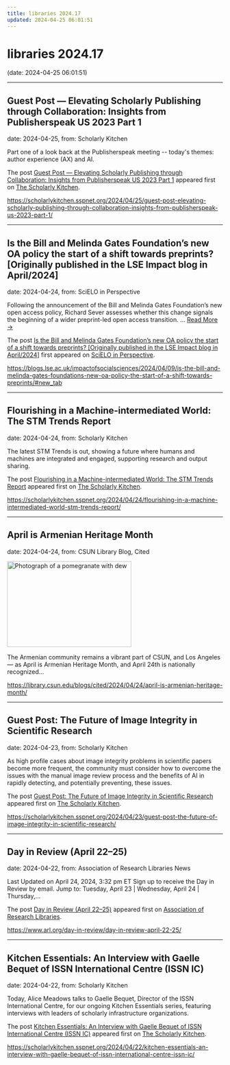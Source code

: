 ```yaml
---
title: libraries 2024.17
updated: 2024-04-25 06:01:51
---
```


# libraries 2024.17

(date: 2024-04-25 06:01:51)

---

## Guest Post — Elevating Scholarly Publishing through Collaboration: Insights from Publisherspeak US 2023 Part 1

date: 2024-04-25, from: Scholarly Kitchen

<p>Part one of a look back at the Publisherspeak meeting -- today's themes: author experience (AX) and AI.</p>
<p>The post <a href="https://scholarlykitchen.sspnet.org/2024/04/25/guest-post-elevating-scholarly-publishing-through-collaboration-insights-from-publisherspeak-us-2023-part-1/">Guest Post &#8212; Elevating Scholarly Publishing through Collaboration: Insights from Publisherspeak US 2023 Part 1</a> appeared first on <a href="https://scholarlykitchen.sspnet.org">The Scholarly Kitchen</a>.</p>
 

<https://scholarlykitchen.sspnet.org/2024/04/25/guest-post-elevating-scholarly-publishing-through-collaboration-insights-from-publisherspeak-us-2023-part-1/>

---

## Is the Bill and Melinda Gates Foundation’s new OA policy the start of a shift towards preprints? [Originally published in the LSE Impact blog in April/2024]

date: 2024-04-24, from: SciELO in Perspective

<p>Following the announcement of the Bill and Melinda Gates Foundation’s new open access policy, Richard Sever assesses whether this change signals the beginning of a wider preprint-led open access transition. <span class="ellipsis">&#8230;</span> <span class="more-link-wrap"><a href="https://blogs.lse.ac.uk/impactofsocialsciences/2024/04/09/is-the-bill-and-melinda-gates-foundations-new-oa-policy-the-start-of-a-shift-towards-preprints/#new_tab" class="more-link"><span>Read More &#8594;</span></a></span></p>
<p>The post <a href="https://blogs.lse.ac.uk/impactofsocialsciences/2024/04/09/is-the-bill-and-melinda-gates-foundations-new-oa-policy-the-start-of-a-shift-towards-preprints/#new_tab">Is the Bill and Melinda Gates Foundation’s new OA policy the start of a shift towards preprints? [Originally published in the LSE Impact blog in April/2024]</a> first appeared on <a href="https://blog.scielo.org/en">SciELO in Perspective</a>.</p> 

<https://blogs.lse.ac.uk/impactofsocialsciences/2024/04/09/is-the-bill-and-melinda-gates-foundations-new-oa-policy-the-start-of-a-shift-towards-preprints/#new_tab>

---

## Flourishing in a Machine-intermediated World: The STM Trends Report

date: 2024-04-24, from: Scholarly Kitchen

<p>The latest STM Trends is out, showing a future where humans and machines are integrated and engaged, supporting research and output sharing.</p>
<p>The post <a href="https://scholarlykitchen.sspnet.org/2024/04/24/flourishing-in-a-machine-intermediated-world-stm-trends-report/">Flourishing in a Machine-intermediated World: The STM Trends Report</a> appeared first on <a href="https://scholarlykitchen.sspnet.org">The Scholarly Kitchen</a>.</p>
 

<https://scholarlykitchen.sspnet.org/2024/04/24/flourishing-in-a-machine-intermediated-world-stm-trends-report/>

---

## April is Armenian Heritage Month

date: 2024-04-24, from: CSUN Library Blog, Cited

<div><img width="290" height="200" src="https://library.csun.edu/blogs/cited/wp-content/uploads/sites/4/2024/04/Pomegranate_in_Ararat_province_04.jpg" class="attachment-medium size-medium wp-post-image" alt="Photograph of a pomegranate with dew" decoding="async" style="margin-bottom: 15px;" fetchpriority="high" /></div>The Armenian community remains a vibrant part of CSUN, and Los Angeles &#8212; as April is Armenian Heritage Month, and April 24th is nationally recognized&#8230; 

<https://library.csun.edu/blogs/cited/2024/04/24/april-is-armenian-heritage-month/>

---

## Guest Post: The Future of Image Integrity in Scientific Research

date: 2024-04-23, from: Scholarly Kitchen

<p>As high profile cases about image integrity problems in scientific papers become more frequent, the community must consider how to overcome the issues with the manual image review process and the benefits of AI in rapidly detecting, and potentially preventing, these issues.</p>
<p>The post <a href="https://scholarlykitchen.sspnet.org/2024/04/23/guest-post-the-future-of-image-integrity-in-scientific-research/">Guest Post: The Future of Image Integrity in Scientific Research</a> appeared first on <a href="https://scholarlykitchen.sspnet.org">The Scholarly Kitchen</a>.</p>
 

<https://scholarlykitchen.sspnet.org/2024/04/23/guest-post-the-future-of-image-integrity-in-scientific-research/>

---

## Day in Review (April 22–25)

date: 2024-04-22, from: Association of Research Libraries News

<p>Last Updated on April 24, 2024, 3:32 pm ET Sign up to receive the Day in Review by email. Jump to: Tuesday, April 23 &#124; Wednesday, April 24 &#124; Thursday,...</p>
<p>The post <a href="https://www.arl.org/day-in-review/day-in-review-april-22-25/">Day in Review (April 22–25)</a> appeared first on <a href="https://www.arl.org">Association of Research Libraries</a>.</p>
 

<https://www.arl.org/day-in-review/day-in-review-april-22-25/>

---

## Kitchen Essentials: An Interview with Gaelle Bequet of ISSN International Centre (ISSN IC)

date: 2024-04-22, from: Scholarly Kitchen

<p>Today, Alice Meadows talks to Gaelle Bequet, Director of the ISSN International Centre, for our ongoing Kitchen Essentials series, featuring interviews with leaders of scholarly infrastructure organizations.</p>
<p>The post <a href="https://scholarlykitchen.sspnet.org/2024/04/22/kitchen-essentials-an-interview-with-gaelle-bequet-of-issn-international-centre-issn-ic/">Kitchen Essentials: An Interview with Gaelle Bequet of ISSN International Centre (ISSN IC)</a> appeared first on <a href="https://scholarlykitchen.sspnet.org">The Scholarly Kitchen</a>.</p>
 

<https://scholarlykitchen.sspnet.org/2024/04/22/kitchen-essentials-an-interview-with-gaelle-bequet-of-issn-international-centre-issn-ic/>

